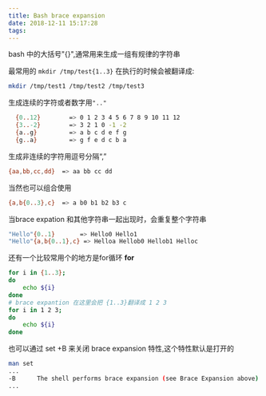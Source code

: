 ```yaml
---
title: Bash brace expansion
date: 2018-12-11 15:17:28
tags:
---
```

bash 中的大括号"{}",通常用来生成一组有规律的字符串

最常用的 `mkdir /tmp/test{1..3}`
在执行的时候会被翻译成:
```bash
mkdir /tmp/test1 /tmp/test2 /tmp/test3
```

生成连续的字符或者数字用`".."`
```bash
  {0..12}        => 0 1 2 3 4 5 6 7 8 9 10 11 12
  {3..-2}        => 3 2 1 0 -1 -2
  {a..g}         => a b c d e f g
  {g..a}         => g f e d c b a
```

生成非连续的字符用逗号分隔“,”
```bash
{aa,bb,cc,dd}  => aa bb cc dd
```

当然也可以组合使用
```bash
{a,b{0..3},c}  => a b0 b1 b2 b3 c
```

当brace expation 和其他字符串一起出现时，会重复整个字符串
```bash
"Hello"{0..1}       => Hello0 Hello1
"Hello"{a,b{0..1},c} => Helloa Hellob0 Hellob1 Helloc
```

还有一个比较常用个的地方是for循环
**for**
```bash
for i in {1..3};
do
    echo ${i}
done
# brace expantion 在这里会把 {1..3}翻译成 1 2 3
for i in 1 2 3;
do
    echo ${i}
done
```

也可以通过 set +B 来关闭 brace expansion 特性,这个特性默认是打开的
```bash
man set
...
-B      The shell performs brace expansion (see Brace Expansion above).  This is on by default.
...
```
